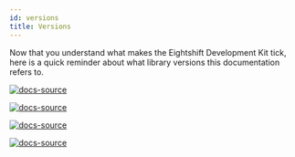 ```yaml
---
id: versions
title: Versions
---
```


Now that you understand what makes the Eightshift Development Kit tick, here is a quick reminder about what library versions this documentation refers to.

[![docs-source](https://img.shields.io/badge/version--9.0.0-eightshift--boilerplate-red?style=for-the-badge&logo=)](https://github.com/hhftechtips/eightshift-boilerplate)

[![docs-source](https://img.shields.io/badge/version--4.0.0-eightshift--boilerplate--plugin-important?style=for-the-badge&logo=)](https://github.com/hhftechtips/eightshift-boilerplate)

[![docs-source](https://img.shields.io/badge/version--6.4.0-eightshift--libs-blue?style=for-the-badge&logo=)](https://github.com/hhftechtips/eightshift-libs)

[![docs-source](https://img.shields.io/badge/version--8.0.0-eightshift--frontend--libs-yellow?style=for-the-badge&logo=)](https://github.com/hhftechtips/eightshift-frontend-libs)
